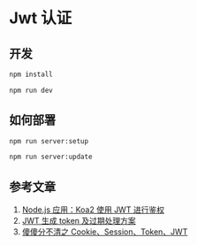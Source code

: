 # Jwt 认证

## 开发

```bash
npm install

npm run dev
```

## 如何部署

```bash
npm run server:setup

npm run server:update
```

## 参考文章

1. [Node.js 应用：Koa2 使用 JWT 进行鉴权](https://github.com/lin-xin/blog/issues/28)
2. [JWT 生成 token 及过期处理方案](https://my.oschina.net/odetteisgorgeous/blog/1920762)
3. [傻傻分不清之 Cookie、Session、Token、JWT](https://juejin.im/post/5e055d9ef265da33997a42cc)
